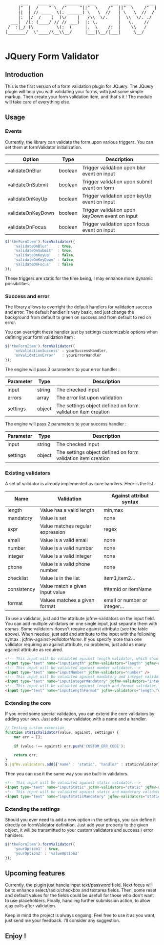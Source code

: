 <pre>
      ___    ______    _______  ___      ___  ___      ___ 
     |"  |  /    " \  /"     "||"  \    /"  ||"  \    /"  |
     ||  | // ____  \(: ______) \   \  //   | \   \  //  / 
     |:  |/  /    )  )\/    |   /\\  \/.    |  \\  \/. ./  
  ___|  /(: (____/ // // ___)  |: \.        |   \.    //   
 /  :|_/ )\         \(:  (     |.  \    /:  |    \\   /    
(_______/  \"____/\__\\__/     |___|\__/|___|     \__/     
                                                           
</pre>

# JQuery Form Validator


## Introduction
This is the first version of a form validation plugin for JQuery.
The JQuery plugin will help you with validating your forms, with just some
simple markup. Then create your form validation item, and that's it !
The module will take care of everything else.

## Usage

### Events
Currently, the library can validate the form upon various triggers. You can set them 
at formValidator initialization.

| Option            | Type    | Description                                    |
| ----------------- | ------- | ---------------------------------------------- |
| validateOnBlur    | boolean | Trigger validation upon blur event on input    |
| validateOnSubmit  | boolean | Trigger validation upon submit event on form   |
| validateOnKeyUp   | boolean | Trigger validation upon keyUp event on input   |
| validateOnKeyDown | boolean | Trigger validation upon keyDown event on input |
| validateOnFocus   | boolean | Trigger validation upon focus event on input   |

```javascript
$('theFormItem').formValidator({
    'validateOnBlur'    : true,
    'validateOnSubmit'  : true,
    'validateOnKeyUp'   : false,
    'validateOnKeyDown' : false,
    'validateOnFocus'   : false
});
```

These triggers are static for the time being, I may enhance more dynamic possibilities.

### Success and error
The library allows to overright the default handlers for validation success and error.
The default handler is very basic, and just change the background from default to green
on success and from default to red on error.

You can overright these handler just by settings customizable options when defining your
form validation item :

```javascript
$('theFormItem').formValidator({
    'onValidationSuccess' : yourSuccessHandler,
    'onValidationError'   : yourErrorHandler
});
```

The engine will pass 3 parameters to your error handler :

| Parameter | Type   | Description                                                  |
| --------- | ------ | ------------------------------------------------------------ |
| input     | string | The checked input                                            |
| errors    | array  | The error list upon validation                               |
| settings  | object | The settings object defined on form validation item creation |

The engine will pass 2 parameters to your success handler :

| Parameter | Type   | Description                                                  |
| --------- | ------ | ------------------------------------------------------------ |
| input     | string | The checked input                                            |
| settings  | object | The settings object defined on form validation item creation |

### Existing validators
A set of validator is already implemented as core handlers. Here is the list :

| Name       | Validation                       | Against attribut syntax       |
| ---------- | -------------------------------- | ----------------------------- |
| length     | Value has a valid length         | min,max                       |
| mandatory  | Value is set                     | none                          | 
| expr       | Value matches regular expression | regex                         |
| email      | Value is a valid email           | none                          |
| number     | Value is a valid number          | none                          |
| integer    | Value is a valid integer         | none                          |
| phone      | Value is a valid phone number    | none                          |
| checklist  | Value is in the list             | item1,item2...                |
| consistency| Value match a given input value  | #itemId or itemName           |
| format     | Values matches a given format    | email or number or integer... |

To use a validator, just add the attribute jqfmv-validators on the input field. You can add multiple validators
on one single input, just separate them with comas.
Some validators doesn't require against attribute (see the table above). When needed, just add 
and attribute to the input with the following syntax : jqfmv-against-*validatorName*.
If you specify more than one validator requiring an against attribute, no problems, just add as many
against attribute as required.

```html
<!-- This input will be validated against length validator, which should be at list 1. -->
<input type="text" name="inputLength" jqfmv-validators="length" jqfmv-against-length="1," />
<!-- This input will be validated against number validator.-->
<input type="text" name="inputNumber" jqfmv-validators="number" />
<!-- This input will be validated against mandatory and integer validator.-->
<input type="text" name="inputIntegerMandatory" jqfmv-validators="integer,mandatory" />
<!-- This input will be validated against length and format validator.-->
<input type="text" name="inputLengthFormat" jqfmv-validators="length,format" jqfmv-against-length="10,15" jqfmv-against-format="number" />
```

### Extending the core
If you need some special validation, you can extend the core validators by adding your own.
Just add a new validator, with a name and a handler.

```javascript
// Testing custom extension
function staticValidator(value, against, settings) {
    var err = [];
    
    if (value !== against) err.push('CUSTOM_ERR_CODE');
    
    return err;
}
$.jqfmv.validators.add({'name' : 'static', 'handler' : staticValidator});
```

Then you can use it the same way you use built-in validators.

```html
<!-- This input will be validated against static validator.-->
<input type="text" name="inputStatic" jqfmv-validators="static" jqfmv-against-static="test" />
<!-- This input will be validated against static and mandatory validator.-->
<input type="text" name="inputStaticMandatory" jqfmv-validators="static,mandatory" jqfmv-against-static="test" />
```

### Extending the settings
Should you ever need to add a new option in the settings, you can define it directly on formValidator definition.
Just add your property to the given object, it will be transmitted to your custom validators and success / error
hanlders.

```javascript
$('theFormItem').formValidator({
    'yourOption1' : true,
    'yourOption2' : 'valueOption2'
});
```

## Upcoming features
Currently, the plugin just handle input text/password field. Next focus will be to enhance select/radio/checkbox
and textarea fields.
Then, some reset and default values for the fields could be usefull for those who don't want to use placeholders.
Finally, handling further submission action, to allow ajax calls after validation.

Keep in mind the project is always ongoing. Feel free to use it as you want, just send me your feedback. I'll 
consider any suggestion.

## Enjoy !